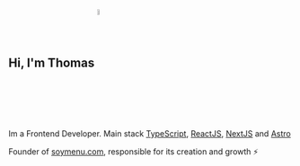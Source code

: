 ## Hi, I'm Thomas <img src="https://upload.wikimedia.org/wikipedia/commons/d/da/Flag_of_Argentina-Animated.gif" width="5%" alt="flag" align="center">

Im a Frontend Developer. Main stack <a href="https://www.typescriptlang.org/">TypeScript</a>, <a href="https://react.dev/">ReactJS</a>, <a href="https://nextjs.org/">NextJS</a> and <a href="https://astro.build/">Astro<a/>

Founder of <a href="https://soymenu.com">soymenu.com</a>, responsible for its creation and growth ⚡️
